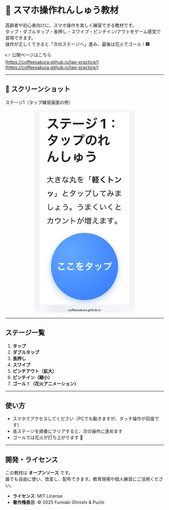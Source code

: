 # 📱 スマホ操作れんしゅう教材

高齢者や初心者向けに、スマホ操作を楽しく練習できる教材です。  
タップ・ダブルタップ・長押し・スワイプ・ピンチイン/アウトをゲーム感覚で習得できます。  
操作が正しくできると「次のステージへ」進み、最後は花火でゴール！🎆

👉 公開ページはこちら  
[https://coffeesakura.github.io/tap-practice/](https://coffeesakura.github.io/tap-practice/)

---

## 📸 スクリーンショット

ステージ1（タップ練習画面の例）  

<p align="center">
  <img src="./screenshot-stage1.jpg" alt="ステージ1の画面サンプル" width="320">
</p>

---

## ステージ一覧

1. **タップ**  
2. **ダブルタップ**  
3. **長押し**  
4. **スワイプ**  
5. **ピンチアウト（拡大）**  
6. **ピンチイン（縮小）**  
7. **ゴール！（花火アニメーション）**

---

## 使い方

- スマホでアクセスしてください（PCでも動きますが、タッチ操作が前提です）  
- 各ステージを順番にクリアすると、次の操作に進めます  
- ゴールでは花火が打ち上がります 🎉  

---

## 開発・ライセンス

この教材は **オープンソース** です。  
誰でも自由に使い、改変し、配布できます。教育現場や個人練習にご活用ください。

- **ライセンス**: MIT License  
- **著作権表示**: © 2025 Fumiaki Ohnishi & Puchi
